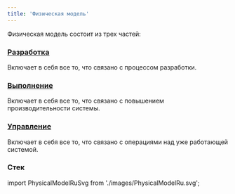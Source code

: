 ```yaml
---
title: 'Физическая модель'
---
```


Физическая модель состоит из трех частей: 

### [Разработка](Development.md)

Включает в себя все то, что связано с процессом разработки.

### [Выполнение](Execution.md)

Включает в себя все то, что связано с повышением производительности системы.

### [Управление](Management.md)

Включает в себя все то, что связано с операциями над уже работающей системой.

### Стек

import PhysicalModelRuSvg from './images/PhysicalModelRu.svg';

<PhysicalModelRuSvg />
  
